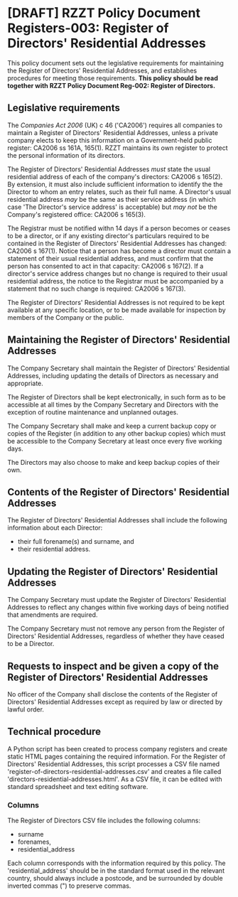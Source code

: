 # [DRAFT] RZZT Policy Document Registers-003: Register of Directors' Residential Addresses

This policy document sets out the legislative requirements for maintaining the Register of Directors' Residential Addresses, and establishes procedures for meeting those requirements. **This policy should be read together with RZZT Policy Document Reg-002: Register of Directors.**

## Legislative requirements

The _Companies Act 2006_ (UK) c 46 ('CA2006') requires all companies to maintain a Register of Directors' Residential Addresses, unless a private company elects to keep this information on a Government-held public register: CA2006 ss 161A, 165(1). RZZT maintains its own register to protect the personal information of its directors.

The Register of Directors' Residential Addresses _must_ state the usual residential address of each of the company's directors: CA2006 s 165(2). By extension, it must also include sufficient information to identify the the Director to whom an entry relates, such as their full name. A Director's usual residential address _may_ be the same as their service address (in which case 'The Director's service address' is acceptable) but _may not_ be the Company's registered office: CA2006 s 165(3).

The Registrar must be notified withn 14 days if a person becomes or ceases to be a director, or if any existing director's particulars required to be contained in the Register of Directors' Residential Addresses has changed: CA2006 s 167(1). Notice that a person has become a director must contain a statement of their usual residential address, and must confirm that the person has consented to act in that capacity: CA2006 s 167(2). If a director's service address changes but no change is required to their usual residential address, the notice to the Registrar must be accompanied by a statement that no such change is required: CA2006 s 167(3).

The Register of Directors' Residential Addresses is not required to be kept available at any specific location, or to be made available for inspection by members of the Company or the public.

## Maintaining the Register of Directors' Residential Addresses

The Company Secretary shall maintain the Register of Directors' Residential Addresses, including updating the details of Directors as necessary and appropriate.

The Register of Directors shall be kept electronically, in such form as to be accessible at all times by the Company Secretary and Directors with the exception of routine maintenance and unplanned outages.

The Company Secretary shall make and keep a current backup copy or copies of the Register (in addition to any other backup copies) which must be accessible to the Company Secretary at least once every five working days.

The Directors may also choose to make and keep backup copies of their own.

## Contents of the Register of Directors' Residential Addresses

The Register of Directors' Residential Addresses shall include the following information about each Director:

- their full forename(s) and surname, and
- their residential address.

## Updating the Register of Directors' Residential Addresses

The Company Secretary must update the Register of Directors' Residential Addresses to reflect any changes within five working days of being notified that amendments are required.

The Company Secretary must not remove any person from the Register of Directors' Residential Addresses, regardless of whether they have ceased to be a Director.

## Requests to inspect and be given a copy of the Register of Directors' Residential Addresses

No officer of the Company shall disclose the contents of the Register of Directors' Residential Addresses except as required by law or directed by lawful order.

## Technical procedure

A Python script has been created to process company registers and create static HTML pages containing the required information. For the Register of Directors' Residential Addresses, this script processes a CSV file named 'register-of-directors-residential-addresses.csv' and creates a file called 'directors-residential-addresses.html'. As a CSV file, it can be edited with standard spreadsheet and text editing software.

### Columns

The Register of Directors CSV file includes the following columns:

- surname
- forenames,
- residential_address

Each column corresponds with the information required by this policy. The 'residential_address' should be in the standard format used in the relevant country, should always include a postcode, and be surrounded by double inverted commas (") to preserve commas.
